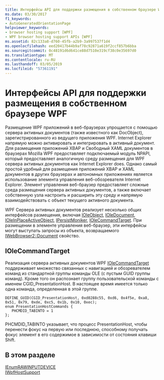 ```yaml
---
title: Интерфейсы API для поддержки размещения в собственном браузере WPF
ms.date: 03/30/2017
f1_keywords:
- AutoGeneratedOrientationPage
helpviewer_keywords:
- browser hosting support [WPF]
- WPF browser hosting support APIs [WPF]
ms.assetid: 82c133a8-d760-45fb-a2b9-3a997537f1d4
ms.openlocfilehash: eed20417b44b9af78c92871a619f2ccf857b6bba
ms.sourcegitcommit: 0c48191d6d641ce88d7510e319cf38c0e35697d0
ms.translationtype: MT
ms.contentlocale: ru-RU
ms.lasthandoff: 03/05/2019
ms.locfileid: "57361191"
---
```

# <a name="native-wpf-browser-hosting-support-apis"></a>Интерфейсы API для поддержки размещения в собственном браузере WPF
Размещение WPF приложений в веб-браузерах упрощается с помощью сервера активных документов (также известного как DocObject), зарегистрированного из ведущего приложения WPF. Internet Explorer напрямую можно активировать и интегрировать в активный документ. Для размещения приложений XBAP и Свободный XAML документов в браузерах Mozilla WPF предоставляет подключаемый модуль NPAPI, который предоставляет аналогичную среду размещения для WPF сервера активных документов как Internet Explorer does. Однако самый простой удобный для размещения приложений XBAP и XAML документов в других браузерах и автономных приложениях является использование элемента управления веб-обозревателя Internet Explorer. Элемент управления веб-браузер предоставляет сложные среда размещения сервера активных документов, а также включает собственную узла настроить и расширить эту среду и напрямую взаимодействовать с объект текущего активного документа.  
  
 WPF Сервера активных документов реализует несколько общих интерфейсов размещения, включая [IOleObject](https://go.microsoft.com/fwlink/?LinkId=162049), [IOleDocument](https://go.microsoft.com/fwlink/?LinkId=162050), [IOleInPlaceActiveObject](https://go.microsoft.com/fwlink/?LinkId=162051), [IPersistMoniker](https://go.microsoft.com/fwlink/?LinkId=162045), [IOleCommandTarget](https://go.microsoft.com/fwlink/?LinkId=162047). При размещении в элементе управления веб-браузер, эти интерфейсы могут выступать запросы из объекта, возвращаемого [IWebBrowser2::Document](https://go.microsoft.com/fwlink/?LinkId=162048) свойство.  
  
## <a name="iolecommandtarget"></a>IOleCommandTarget  
 Реализация сервера активных документов WPF [IOleCommandTarget](https://go.microsoft.com/fwlink/?LinkId=162047) поддерживает множество связанных с навигацией и обозревателем команд из стандартной группы команды OLE (с пустым GUID группы команд). Кроме того он распознает группу пользовательской команды с именем CGID_PresentationHost. В настоящее время имеется только одна команда, определенная в этой группе.  
  
```  
DEFINE_GUID(CGID_PresentationHost, 0xd0288c55, 0xd6, 0x4f5e, 0xa8, 0x51, 0x79, 0xde, 0xc5, 0x1b, 0x10, 0xec);  
enum PresentationHostCommands {   
   PHCMDID_TABINTO = 1   
};  
```  
  
 PHCMDID_TABINTO указывает, что процесс PresentationHost, чтобы перенести фокус на первую или последнюю, способному получать фокус элемент в его содержимое в зависимости от состояния клавиши Shift.  
  
## <a name="in-this-section"></a>В этом разделе  
 [IEnumRAWINPUTDEVICE](ienumrawinputdevice.md)  
 [IWpfHostSupport](iwpfhostsupport.md)
